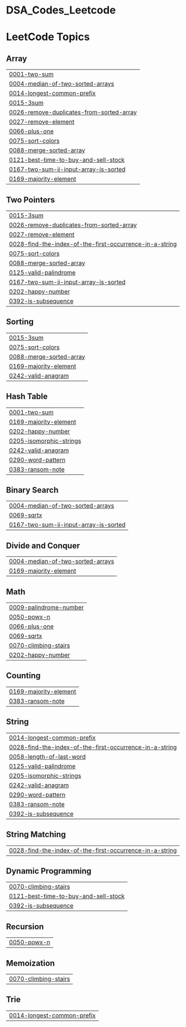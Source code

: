 # DSA_Codes_Leetcode
<!---LeetCode Topics Start-->
# LeetCode Topics
## Array
|  |
| ------- |
| [0001-two-sum](https://github.com/Arushi-Gupta-IITM/DSA_Codes_Leetcode/tree/master/0001-two-sum) |
| [0004-median-of-two-sorted-arrays](https://github.com/Arushi-Gupta-IITM/DSA_Codes_Leetcode/tree/master/0004-median-of-two-sorted-arrays) |
| [0014-longest-common-prefix](https://github.com/Arushi-Gupta-IITM/DSA_Codes_Leetcode/tree/master/0014-longest-common-prefix) |
| [0015-3sum](https://github.com/Arushi-Gupta-IITM/DSA_Codes_Leetcode/tree/master/0015-3sum) |
| [0026-remove-duplicates-from-sorted-array](https://github.com/Arushi-Gupta-IITM/DSA_Codes_Leetcode/tree/master/0026-remove-duplicates-from-sorted-array) |
| [0027-remove-element](https://github.com/Arushi-Gupta-IITM/DSA_Codes_Leetcode/tree/master/0027-remove-element) |
| [0066-plus-one](https://github.com/Arushi-Gupta-IITM/DSA_Codes_Leetcode/tree/master/0066-plus-one) |
| [0075-sort-colors](https://github.com/Arushi-Gupta-IITM/DSA_Codes_Leetcode/tree/master/0075-sort-colors) |
| [0088-merge-sorted-array](https://github.com/Arushi-Gupta-IITM/DSA_Codes_Leetcode/tree/master/0088-merge-sorted-array) |
| [0121-best-time-to-buy-and-sell-stock](https://github.com/Arushi-Gupta-IITM/DSA_Codes_Leetcode/tree/master/0121-best-time-to-buy-and-sell-stock) |
| [0167-two-sum-ii-input-array-is-sorted](https://github.com/Arushi-Gupta-IITM/DSA_Codes_Leetcode/tree/master/0167-two-sum-ii-input-array-is-sorted) |
| [0169-majority-element](https://github.com/Arushi-Gupta-IITM/DSA_Codes_Leetcode/tree/master/0169-majority-element) |
## Two Pointers
|  |
| ------- |
| [0015-3sum](https://github.com/Arushi-Gupta-IITM/DSA_Codes_Leetcode/tree/master/0015-3sum) |
| [0026-remove-duplicates-from-sorted-array](https://github.com/Arushi-Gupta-IITM/DSA_Codes_Leetcode/tree/master/0026-remove-duplicates-from-sorted-array) |
| [0027-remove-element](https://github.com/Arushi-Gupta-IITM/DSA_Codes_Leetcode/tree/master/0027-remove-element) |
| [0028-find-the-index-of-the-first-occurrence-in-a-string](https://github.com/Arushi-Gupta-IITM/DSA_Codes_Leetcode/tree/master/0028-find-the-index-of-the-first-occurrence-in-a-string) |
| [0075-sort-colors](https://github.com/Arushi-Gupta-IITM/DSA_Codes_Leetcode/tree/master/0075-sort-colors) |
| [0088-merge-sorted-array](https://github.com/Arushi-Gupta-IITM/DSA_Codes_Leetcode/tree/master/0088-merge-sorted-array) |
| [0125-valid-palindrome](https://github.com/Arushi-Gupta-IITM/DSA_Codes_Leetcode/tree/master/0125-valid-palindrome) |
| [0167-two-sum-ii-input-array-is-sorted](https://github.com/Arushi-Gupta-IITM/DSA_Codes_Leetcode/tree/master/0167-two-sum-ii-input-array-is-sorted) |
| [0202-happy-number](https://github.com/Arushi-Gupta-IITM/DSA_Codes_Leetcode/tree/master/0202-happy-number) |
| [0392-is-subsequence](https://github.com/Arushi-Gupta-IITM/DSA_Codes_Leetcode/tree/master/0392-is-subsequence) |
## Sorting
|  |
| ------- |
| [0015-3sum](https://github.com/Arushi-Gupta-IITM/DSA_Codes_Leetcode/tree/master/0015-3sum) |
| [0075-sort-colors](https://github.com/Arushi-Gupta-IITM/DSA_Codes_Leetcode/tree/master/0075-sort-colors) |
| [0088-merge-sorted-array](https://github.com/Arushi-Gupta-IITM/DSA_Codes_Leetcode/tree/master/0088-merge-sorted-array) |
| [0169-majority-element](https://github.com/Arushi-Gupta-IITM/DSA_Codes_Leetcode/tree/master/0169-majority-element) |
| [0242-valid-anagram](https://github.com/Arushi-Gupta-IITM/DSA_Codes_Leetcode/tree/master/0242-valid-anagram) |
## Hash Table
|  |
| ------- |
| [0001-two-sum](https://github.com/Arushi-Gupta-IITM/DSA_Codes_Leetcode/tree/master/0001-two-sum) |
| [0169-majority-element](https://github.com/Arushi-Gupta-IITM/DSA_Codes_Leetcode/tree/master/0169-majority-element) |
| [0202-happy-number](https://github.com/Arushi-Gupta-IITM/DSA_Codes_Leetcode/tree/master/0202-happy-number) |
| [0205-isomorphic-strings](https://github.com/Arushi-Gupta-IITM/DSA_Codes_Leetcode/tree/master/0205-isomorphic-strings) |
| [0242-valid-anagram](https://github.com/Arushi-Gupta-IITM/DSA_Codes_Leetcode/tree/master/0242-valid-anagram) |
| [0290-word-pattern](https://github.com/Arushi-Gupta-IITM/DSA_Codes_Leetcode/tree/master/0290-word-pattern) |
| [0383-ransom-note](https://github.com/Arushi-Gupta-IITM/DSA_Codes_Leetcode/tree/master/0383-ransom-note) |
## Binary Search
|  |
| ------- |
| [0004-median-of-two-sorted-arrays](https://github.com/Arushi-Gupta-IITM/DSA_Codes_Leetcode/tree/master/0004-median-of-two-sorted-arrays) |
| [0069-sqrtx](https://github.com/Arushi-Gupta-IITM/DSA_Codes_Leetcode/tree/master/0069-sqrtx) |
| [0167-two-sum-ii-input-array-is-sorted](https://github.com/Arushi-Gupta-IITM/DSA_Codes_Leetcode/tree/master/0167-two-sum-ii-input-array-is-sorted) |
## Divide and Conquer
|  |
| ------- |
| [0004-median-of-two-sorted-arrays](https://github.com/Arushi-Gupta-IITM/DSA_Codes_Leetcode/tree/master/0004-median-of-two-sorted-arrays) |
| [0169-majority-element](https://github.com/Arushi-Gupta-IITM/DSA_Codes_Leetcode/tree/master/0169-majority-element) |
## Math
|  |
| ------- |
| [0009-palindrome-number](https://github.com/Arushi-Gupta-IITM/DSA_Codes_Leetcode/tree/master/0009-palindrome-number) |
| [0050-powx-n](https://github.com/Arushi-Gupta-IITM/DSA_Codes_Leetcode/tree/master/0050-powx-n) |
| [0066-plus-one](https://github.com/Arushi-Gupta-IITM/DSA_Codes_Leetcode/tree/master/0066-plus-one) |
| [0069-sqrtx](https://github.com/Arushi-Gupta-IITM/DSA_Codes_Leetcode/tree/master/0069-sqrtx) |
| [0070-climbing-stairs](https://github.com/Arushi-Gupta-IITM/DSA_Codes_Leetcode/tree/master/0070-climbing-stairs) |
| [0202-happy-number](https://github.com/Arushi-Gupta-IITM/DSA_Codes_Leetcode/tree/master/0202-happy-number) |
## Counting
|  |
| ------- |
| [0169-majority-element](https://github.com/Arushi-Gupta-IITM/DSA_Codes_Leetcode/tree/master/0169-majority-element) |
| [0383-ransom-note](https://github.com/Arushi-Gupta-IITM/DSA_Codes_Leetcode/tree/master/0383-ransom-note) |
## String
|  |
| ------- |
| [0014-longest-common-prefix](https://github.com/Arushi-Gupta-IITM/DSA_Codes_Leetcode/tree/master/0014-longest-common-prefix) |
| [0028-find-the-index-of-the-first-occurrence-in-a-string](https://github.com/Arushi-Gupta-IITM/DSA_Codes_Leetcode/tree/master/0028-find-the-index-of-the-first-occurrence-in-a-string) |
| [0058-length-of-last-word](https://github.com/Arushi-Gupta-IITM/DSA_Codes_Leetcode/tree/master/0058-length-of-last-word) |
| [0125-valid-palindrome](https://github.com/Arushi-Gupta-IITM/DSA_Codes_Leetcode/tree/master/0125-valid-palindrome) |
| [0205-isomorphic-strings](https://github.com/Arushi-Gupta-IITM/DSA_Codes_Leetcode/tree/master/0205-isomorphic-strings) |
| [0242-valid-anagram](https://github.com/Arushi-Gupta-IITM/DSA_Codes_Leetcode/tree/master/0242-valid-anagram) |
| [0290-word-pattern](https://github.com/Arushi-Gupta-IITM/DSA_Codes_Leetcode/tree/master/0290-word-pattern) |
| [0383-ransom-note](https://github.com/Arushi-Gupta-IITM/DSA_Codes_Leetcode/tree/master/0383-ransom-note) |
| [0392-is-subsequence](https://github.com/Arushi-Gupta-IITM/DSA_Codes_Leetcode/tree/master/0392-is-subsequence) |
## String Matching
|  |
| ------- |
| [0028-find-the-index-of-the-first-occurrence-in-a-string](https://github.com/Arushi-Gupta-IITM/DSA_Codes_Leetcode/tree/master/0028-find-the-index-of-the-first-occurrence-in-a-string) |
## Dynamic Programming
|  |
| ------- |
| [0070-climbing-stairs](https://github.com/Arushi-Gupta-IITM/DSA_Codes_Leetcode/tree/master/0070-climbing-stairs) |
| [0121-best-time-to-buy-and-sell-stock](https://github.com/Arushi-Gupta-IITM/DSA_Codes_Leetcode/tree/master/0121-best-time-to-buy-and-sell-stock) |
| [0392-is-subsequence](https://github.com/Arushi-Gupta-IITM/DSA_Codes_Leetcode/tree/master/0392-is-subsequence) |
## Recursion
|  |
| ------- |
| [0050-powx-n](https://github.com/Arushi-Gupta-IITM/DSA_Codes_Leetcode/tree/master/0050-powx-n) |
## Memoization
|  |
| ------- |
| [0070-climbing-stairs](https://github.com/Arushi-Gupta-IITM/DSA_Codes_Leetcode/tree/master/0070-climbing-stairs) |
## Trie
|  |
| ------- |
| [0014-longest-common-prefix](https://github.com/Arushi-Gupta-IITM/DSA_Codes_Leetcode/tree/master/0014-longest-common-prefix) |
<!---LeetCode Topics End-->
